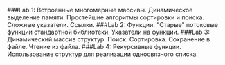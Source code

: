 ###Lab 1:
Встроенные многомерные массивы.	Динамическое выделение памяти. Простейшие алгоритмы сортировки и поиска. Сложные указатели.	Ссылки.
###Lab 2:
Функции. "Старые" потоковые функции стандартной библиотеки.	Указатели на функции.
###Lab 3:
Динамический массив структур. Поиск. Сортировка. Сохранение в файле. Чтение из файла.
###Lab 4:
Рекурсивные функции. Использование структур для реализации односвязного списка.

